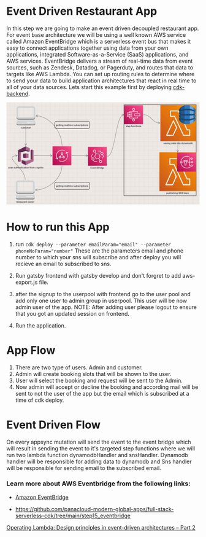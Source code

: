 # Event Driven Restaurant App

In this step we are going to make an event driven decoupled restaurant app. For event base architecture we will be using a well known AWS service called Amazon EventBridge which is a serverless event bus that makes it easy to connect applications together using data from your own applications, integrated Software-as-a-Service (SaaS) applications, and AWS services. EventBridge delivers a stream of real-time data from event sources, such as Zendesk, Datadog, or Pagerduty, and routes that data to targets like AWS Lambda. You can set up routing rules to determine where to send your data to build application architectures that react in real time to all of your data sources. Lets start this example first by deploying [cdk-backend](./cdk-backend).

![Application Architecture](application-architecture.jpg)

# How to run this App

1. run `cdk deploy --parameter emailParam="email" --parameter phoneNoParam="number"`
  These are the parameters email and phone number to which your sns will subscribe and after deploy you will recieve an email to subscribed to sns.
  
2. Run gatsby frontend with gatsby develop and don't forgret to add aws-export.js file.

3. after the signup to the userpool with frontend go to the user pool and add only one user to admin group in userpool. This user will be now admin user of the app.
  NOTE: After adding user please logout to ensure that you got an updated session on frontend.
  
4. Run the application.

# App Flow

1. There are two type of users. Admin and customer.
2. Admin will create booking slots that will be shown to the user.
3. User will select the booking and request will be sent to the Admin.
4. Now admin will accept or decline the booking and according mail will be sent to not the user of the app but the email which is subscribed at a time of cdk deploy.

# Event Driven Flow

On every appsync mutation will send the event to the event bridge which will result in sending the event to it's targeted step functions where we will run two lambda function dynamodbHandler and snsHandler. Dynamodb handler will be responsible for adding data to dynamodb and Sns handler will be responsible for sending email to the subscribed email.



### Learn more about AWS Eventbridge from the following links:

- [Amazon EventBridge](https://aws.amazon.com/eventbridge/)

- https://github.com/panacloud-modern-global-apps/full-stack-serverless-cdk/tree/main/step15_eventbridge

[Operating Lambda: Design principles in event-driven architectures – Part 2](https://aws.amazon.com/blogs/compute/operating-lambda-design-principles-in-event-driven-architectures-part-2/)
